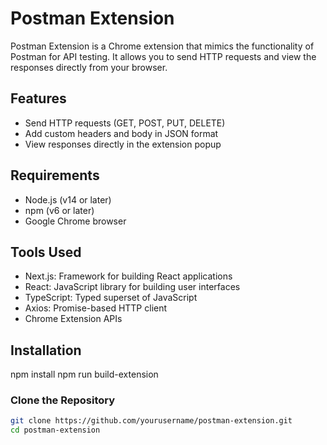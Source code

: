 # Postman Extension

Postman Extension is a Chrome extension that mimics the functionality of Postman for API testing. It allows you to send HTTP requests and view the responses directly from your browser.

## Features

- Send HTTP requests (GET, POST, PUT, DELETE)
- Add custom headers and body in JSON format
- View responses directly in the extension popup

## Requirements

- Node.js (v14 or later)
- npm (v6 or later)
- Google Chrome browser

## Tools Used

- Next.js: Framework for building React applications
- React: JavaScript library for building user interfaces
- TypeScript: Typed superset of JavaScript
- Axios: Promise-based HTTP client
- Chrome Extension APIs

## Installation

npm install 
npm run build-extension 

### Clone the Repository

```bash
git clone https://github.com/yourusername/postman-extension.git
cd postman-extension
